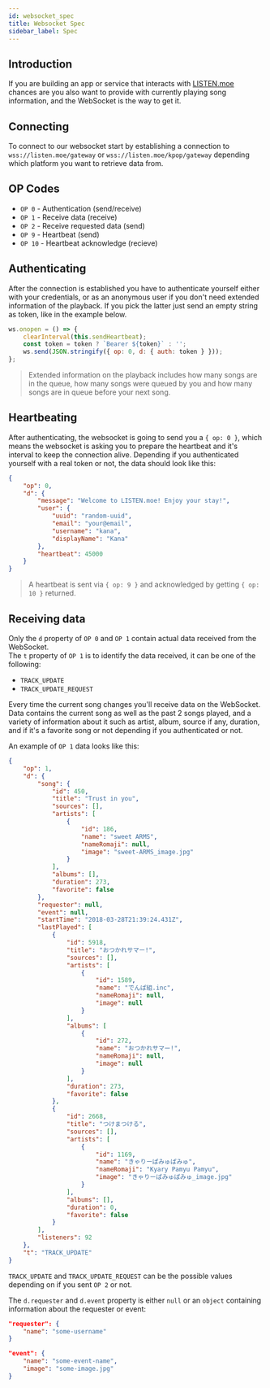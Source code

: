 ```yaml
---
id: websocket_spec
title: Websocket Spec
sidebar_label: Spec
---
```


## Introduction

If you are building an app or service that interacts with [LISTEN.moe](https://listen.moe) chances are you also want to provide with currently playing song information, and the WebSocket is the way to get it.

## Connecting

To connect to our websocket start by establishing a connection to `wss://listen.moe/gateway` or `wss://listen.moe/kpop/gateway` depending which platform you want to retrieve data from.

## OP Codes

* `OP 0` - Authentication (send/receive)
* `OP 1` - Receive data (receive)
* `OP 2` - Receive requested data (send)
* `OP 9` - Heartbeat (send)
* `OP 10` - Heartbeat acknowledge (recieve)

## Authenticating

After the connection is established you have to authenticate yourself either with your credentials, or as an anonymous user if you don't need extended information of the playback. If you pick the latter just send an empty string as token, like in the example below.

```js
ws.onopen = () => {
	clearInterval(this.sendHeartbeat);
	const token = token ? `Bearer ${token}` : '';
	ws.send(JSON.stringify({ op: 0, d: { auth: token } }));
};
```

> Extended information on the playback includes how many songs are in the queue, how many songs were queued by you and how many songs are in queue before your next song.

## Heartbeating

After authenticating, the websocket is going to send you a `{ op: 0 }`, which means the websocket is asking you to prepare the heartbeat and it's interval to keep the connection alive. Depending if you authenticated yourself with a real token or not, the data should look like this:

```json
{
	"op": 0,
	"d": {
		"message": "Welcome to LISTEN.moe! Enjoy your stay!",
		"user": {
			"uuid": "random-uuid",
			"email": "your@email",
			"username": "kana",
			"displayName": "Kana"
		},
		"heartbeat": 45000
	}
}
```

> A heartbeat is sent via `{ op: 9 }` and acknowledged by getting `{ op: 10 }` returned.

## Receiving data

Only the `d` property of `OP 0` and `OP 1` contain actual data received from the WebSocket.  
The `t` property of `OP 1` is to identify the data received, it can be one of the following:

* `TRACK_UPDATE`
* `TRACK_UPDATE_REQUEST`

Every time the current song changes you'll receive data on the WebSocket. Data contains the current song as well as the past 2 songs played, and a variety of information about it such as artist, album, source if any, duration, and if it's a favorite song or not depending if you authenticated or not.

An example of `OP 1` data looks like this:

```json
{
	"op": 1,
	"d": {
		"song": {
			"id": 450,
			"title": "Trust in you",
			"sources": [],
			"artists": [
				{
					"id": 186,
					"name": "sweet ARMS",
					"nameRomaji": null,
					"image": "sweet-ARMS_image.jpg"
				}
			],
			"albums": [],
			"duration": 273,
			"favorite": false
		},
		"requester": null,
		"event": null,
		"startTime": "2018-03-28T21:39:24.431Z",
		"lastPlayed": [
			{
				"id": 5918,
				"title": "おつかれサマー!",
				"sources": [],
				"artists": [
					{
						"id": 1589,
						"name": "でんぱ組.inc",
						"nameRomaji": null,
						"image": null
					}
				],
				"albums": [
					{
						"id": 272,
						"name": "おつかれサマー!",
						"nameRomaji": null,
						"image": null
					}
				],
				"duration": 273,
				"favorite": false
			},
			{
				"id": 2668,
				"title": "つけまつける",
				"sources": [],
				"artists": [
					{
						"id": 1169,
						"name": "きゃりーぱみゅぱみゅ",
						"nameRomaji": "Kyary Pamyu Pamyu",
						"image": "きゃりーぱみゅぱみゅ_image.jpg"
					}
				],
				"albums": [],
				"duration": 0,
				"favorite": false
			}
		],
		"listeners": 92
	},
	"t": "TRACK_UPDATE"
}
```

`TRACK_UPDATE` and `TRACK_UPDATE_REQUEST` can be the possible values depending on if you sent `OP 2` or not.


The `d.requester` and `d.event` property is either `null` or an `object` containing information about the requester or event:

```json
"requester": {
	"name": "some-username"
}
```

```json
"event": {
	"name": "some-event-name",
	"image": "some-image.jpg"
}
```
